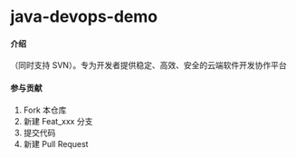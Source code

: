 # java-devops-demo

#### 介绍

（同时支持 SVN）。专为开发者提供稳定、高效、安全的云端软件开发协作平台


#### 参与贡献

1.  Fork 本仓库
2.  新建 Feat_xxx 分支
3.  提交代码
4.  新建 Pull Request



